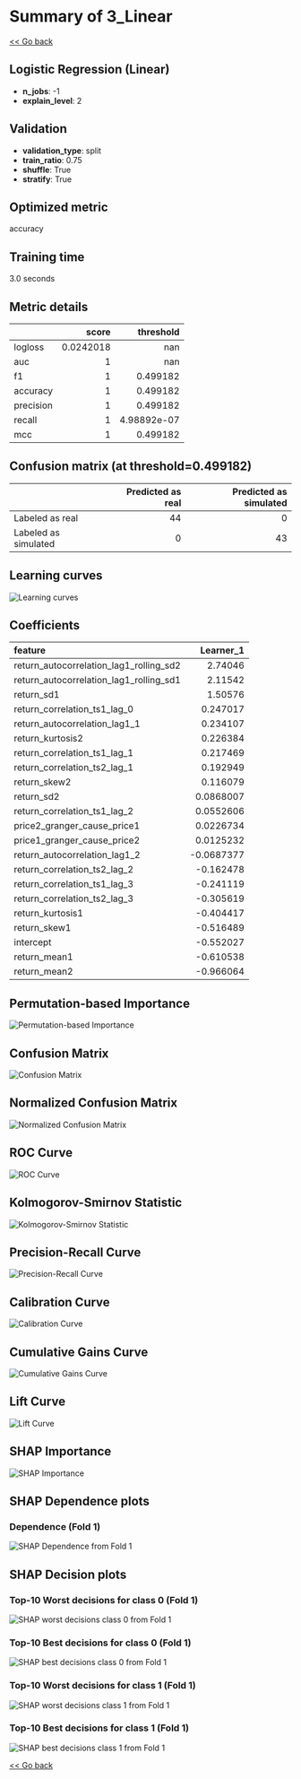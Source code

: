 # Summary of 3_Linear

[<< Go back](../README.md)


## Logistic Regression (Linear)
- **n_jobs**: -1
- **explain_level**: 2

## Validation
 - **validation_type**: split
 - **train_ratio**: 0.75
 - **shuffle**: True
 - **stratify**: True

## Optimized metric
accuracy

## Training time

3.0 seconds

## Metric details
|           |     score |     threshold |
|:----------|----------:|--------------:|
| logloss   | 0.0242018 | nan           |
| auc       | 1         | nan           |
| f1        | 1         |   0.499182    |
| accuracy  | 1         |   0.499182    |
| precision | 1         |   0.499182    |
| recall    | 1         |   4.98892e-07 |
| mcc       | 1         |   0.499182    |


## Confusion matrix (at threshold=0.499182)
|                      |   Predicted as real |   Predicted as simulated |
|:---------------------|--------------------:|-------------------------:|
| Labeled as real      |                  44 |                        0 |
| Labeled as simulated |                   0 |                       43 |

## Learning curves
![Learning curves](learning_curves.png)

## Coefficients
| feature                                 |   Learner_1 |
|:----------------------------------------|------------:|
| return_autocorrelation_lag1_rolling_sd2 |   2.74046   |
| return_autocorrelation_lag1_rolling_sd1 |   2.11542   |
| return_sd1                              |   1.50576   |
| return_correlation_ts1_lag_0            |   0.247017  |
| return_autocorrelation_lag1_1           |   0.234107  |
| return_kurtosis2                        |   0.226384  |
| return_correlation_ts1_lag_1            |   0.217469  |
| return_correlation_ts2_lag_1            |   0.192949  |
| return_skew2                            |   0.116079  |
| return_sd2                              |   0.0868007 |
| return_correlation_ts1_lag_2            |   0.0552606 |
| price2_granger_cause_price1             |   0.0226734 |
| price1_granger_cause_price2             |   0.0125232 |
| return_autocorrelation_lag1_2           |  -0.0687377 |
| return_correlation_ts2_lag_2            |  -0.162478  |
| return_correlation_ts1_lag_3            |  -0.241119  |
| return_correlation_ts2_lag_3            |  -0.305619  |
| return_kurtosis1                        |  -0.404417  |
| return_skew1                            |  -0.516489  |
| intercept                               |  -0.552027  |
| return_mean1                            |  -0.610538  |
| return_mean2                            |  -0.966064  |


## Permutation-based Importance
![Permutation-based Importance](permutation_importance.png)
## Confusion Matrix

![Confusion Matrix](confusion_matrix.png)


## Normalized Confusion Matrix

![Normalized Confusion Matrix](confusion_matrix_normalized.png)


## ROC Curve

![ROC Curve](roc_curve.png)


## Kolmogorov-Smirnov Statistic

![Kolmogorov-Smirnov Statistic](ks_statistic.png)


## Precision-Recall Curve

![Precision-Recall Curve](precision_recall_curve.png)


## Calibration Curve

![Calibration Curve](calibration_curve_curve.png)


## Cumulative Gains Curve

![Cumulative Gains Curve](cumulative_gains_curve.png)


## Lift Curve

![Lift Curve](lift_curve.png)



## SHAP Importance
![SHAP Importance](shap_importance.png)

## SHAP Dependence plots

### Dependence (Fold 1)
![SHAP Dependence from Fold 1](learner_fold_0_shap_dependence.png)

## SHAP Decision plots

### Top-10 Worst decisions for class 0 (Fold 1)
![SHAP worst decisions class 0 from Fold 1](learner_fold_0_shap_class_0_worst_decisions.png)
### Top-10 Best decisions for class 0 (Fold 1)
![SHAP best decisions class 0 from Fold 1](learner_fold_0_shap_class_0_best_decisions.png)
### Top-10 Worst decisions for class 1 (Fold 1)
![SHAP worst decisions class 1 from Fold 1](learner_fold_0_shap_class_1_worst_decisions.png)
### Top-10 Best decisions for class 1 (Fold 1)
![SHAP best decisions class 1 from Fold 1](learner_fold_0_shap_class_1_best_decisions.png)

[<< Go back](../README.md)
